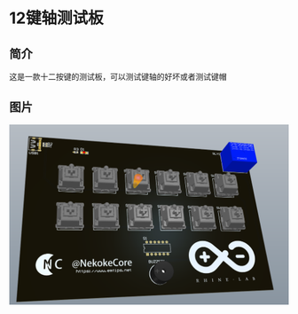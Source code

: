# 12键轴测试板
## 简介
这是一款十二按键的测试板，可以测试键轴的好坏或者测试键帽
## 图片
![image](https://github.com/NekokeCore/EDA-Project/blob/main/TestKeyBoard_Project/Image/1.png?raw=true)